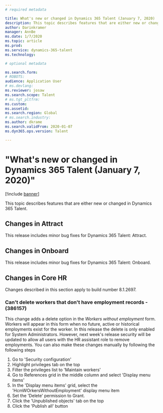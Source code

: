 ```yaml
---
# required metadata

title: What's new or changed in Dynamics 365 Talent (January 7, 2020)
description: This topic describes features that are either new or changed in Microsoft Dynamics 365 Talent.
author: Darinkramer
manager: AnnBe
ms.date: 1/7/2020
ms.topic: article
ms.prod: 
ms.service: dynamics-365-talent
ms.technology: 

# optional metadata

ms.search.form: 
# ROBOTS: 
audience: Application User
# ms.devlang: 
ms.reviewer: josaw
ms.search.scope: Talent
# ms.tgt_pltfrm: 
ms.custom: 
ms.assetid: 
ms.search.region: Global
# ms.search.industry: 
ms.author: dkrame
ms.search.validFrom: 2020-01-07
ms.dyn365.ops.version: Talent

---
```

# "What's new or changed in Dynamics 365 Talent (January 7, 2020)"

[!include [banner](includes/banner.md)]

This topic describes features that are either new or changed in Dynamics 365 Talent.

## Changes in Attract
This release includes minor bug fixes for Dynamics 365 Talent: Attract.

## Changes in Onboard
This release includes minor bug fixes for Dynamics 365 Talent: Onboard.

## Changes in Core HR
Changes described in this section apply to build number 8.1.2697.

 
### Can't delete workers that don't have employment records - (386157)

This change adds a delete option in the *Workers without employment* form. Workers will appear in this form when no future, active or historical employments exist for the worker. In this release the delete is only enabled for System Administrators. However, next week's release security will be updated to allow all users with the HR assistant role to remove employments. You can also make these changes manually by following the following steps
1. Go to 'Security configuration'
2. Highlight privileges tab on the top
3. Filter the privileges list to 'Maintain workers'
4. Go to References grid in the middle column and select 'Display menu items'
5. In the 'Display menu items' grid, select the 'HcmWOrkersWithoutEmployment' display menu item
6. Set the 'Delete' permission to Grant.
7. Click the 'Unpublished objects' tab on the top
8. Click the 'Publish all' button
